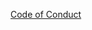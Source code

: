 [Code of Conduct](https://github.com/input-output-hk/cardano-engineering-handbook/blob/main/CODE-OF-CONDUCT.md)

